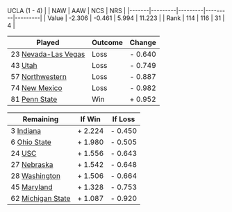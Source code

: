 UCLA (1 - 4)
|       |   NAW   |   AAW   |   NCS   |   NRS   |
|-------|---------|---------|---------|---------|
| Value |  -2.306 |  -0.461 |   5.994 |  11.223 |
| Rank  |     114 |     116 |      31 |       4 |

| Played                    | Outcome    |  Change  |
|---------------------------|------------|----------|
|  23 [Nevada-Las Vegas      ](NevadaLasVegas)| Loss       | -  0.640 |
|  43 [Utah                  ](Utah)| Loss       | -  0.749 |
|  57 [Northwestern          ](Northwestern)| Loss       | -  0.887 |
|  74 [New Mexico            ](NewMexico)| Loss       | -  0.982 |
|  81 [Penn State            ](PennState)| Win        | +  0.952 |

| Remaining                 |  If Win  |  If Loss |
|---------------------------|----------|----------|
|   3 [Indiana               ](Indiana)| +  2.224 | -  0.450 |
|   6 [Ohio State            ](OhioState)| +  1.980 | -  0.505 |
|  24 [USC                   ](USC)| +  1.556 | -  0.643 |
|  27 [Nebraska              ](Nebraska)| +  1.542 | -  0.648 |
|  28 [Washington            ](Washington)| +  1.506 | -  0.664 |
|  45 [Maryland              ](Maryland)| +  1.328 | -  0.753 |
|  62 [Michigan State        ](MichiganState)| +  1.087 | -  0.920 |

